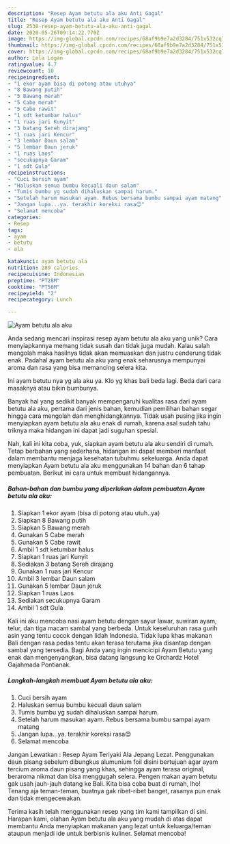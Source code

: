 ```yaml
---
description: "Resep Ayam betutu ala aku Anti Gagal"
title: "Resep Ayam betutu ala aku Anti Gagal"
slug: 2530-resep-ayam-betutu-ala-aku-anti-gagal
date: 2020-05-26T09:14:22.770Z
image: https://img-global.cpcdn.com/recipes/68af9b9e7a2d3284/751x532cq70/ayam-betutu-ala-aku-foto-resep-utama.jpg
thumbnail: https://img-global.cpcdn.com/recipes/68af9b9e7a2d3284/751x532cq70/ayam-betutu-ala-aku-foto-resep-utama.jpg
cover: https://img-global.cpcdn.com/recipes/68af9b9e7a2d3284/751x532cq70/ayam-betutu-ala-aku-foto-resep-utama.jpg
author: Lela Logan
ratingvalue: 4.7
reviewcount: 10
recipeingredient:
- "1 ekor ayam bisa di potong atau utuhya"
- "8 Bawang putih"
- "5 Bawang merah"
- "5 Cabe merah"
- "5 Cabe rawit"
- "1 sdt ketumbar halus"
- "1 ruas jari Kunyit"
- "3 batang Sereh dirajang"
- "1 ruas jari Kencur"
- "3 lembar Daun salam"
- "5 lembar Daun jeruk"
- "1 ruas Laos"
- "secukupnya Garam"
- "1 sdt Gula"
recipeinstructions:
- "Cuci bersih ayam"
- "Haluskan semua bumbu kecuali daun salam"
- "Tumis bumbu yg sudah dihaluskan sampai harum."
- "Setelah harum masukan ayam. Rebus bersama bumbu sampai ayam matang"
- "Jangan lupa...ya. terakhir koreksi rasa😊"
- "Selamat mencoba"
categories:
- Resep
tags:
- ayam
- betutu
- ala

katakunci: ayam betutu ala 
nutrition: 289 calories
recipecuisine: Indonesian
preptime: "PT28M"
cooktime: "PT56M"
recipeyield: "2"
recipecategory: Lunch

---
```



![Ayam betutu ala aku](https://img-global.cpcdn.com/recipes/68af9b9e7a2d3284/751x532cq70/ayam-betutu-ala-aku-foto-resep-utama.jpg)

Anda sedang mencari inspirasi resep ayam betutu ala aku yang unik? Cara menyiapkannya memang tidak susah dan tidak juga mudah. Kalau salah mengolah maka hasilnya tidak akan memuaskan dan justru cenderung tidak enak. Padahal ayam betutu ala aku yang enak seharusnya mempunyai aroma dan rasa yang bisa memancing selera kita.

Ini ayam betutu nya yg ala aku ya. Klo yg khas bali beda lagi. Beda dari cara masaknya atau bikin bumbunya.

Banyak hal yang sedikit banyak mempengaruhi kualitas rasa dari ayam betutu ala aku, pertama dari jenis bahan, kemudian pemilihan bahan segar hingga cara mengolah dan menghidangkannya. Tidak usah pusing jika ingin menyiapkan ayam betutu ala aku enak di rumah, karena asal sudah tahu triknya maka hidangan ini dapat jadi suguhan spesial.


Nah, kali ini kita coba, yuk, siapkan ayam betutu ala aku sendiri di rumah. Tetap berbahan yang sederhana, hidangan ini dapat memberi manfaat dalam membantu menjaga kesehatan tubuhmu sekeluarga. Anda dapat menyiapkan Ayam betutu ala aku menggunakan 14 bahan dan 6 tahap pembuatan. Berikut ini cara untuk membuat hidangannya.

<!--inarticleads1-->

##### Bahan-bahan dan bumbu yang diperlukan dalam pembuatan Ayam betutu ala aku:

1. Siapkan 1 ekor ayam (bisa di potong atau utuh..ya)
1. Siapkan 8 Bawang putih
1. Siapkan 5 Bawang merah
1. Gunakan 5 Cabe merah
1. Gunakan 5 Cabe rawit
1. Ambil 1 sdt ketumbar halus
1. Siapkan 1 ruas jari Kunyit
1. Sediakan 3 batang Sereh dirajang
1. Gunakan 1 ruas jari Kencur
1. Ambil 3 lembar Daun salam
1. Gunakan 5 lembar Daun jeruk
1. Siapkan 1 ruas Laos
1. Sediakan secukupnya Garam
1. Ambil 1 sdt Gula


Kali ini aku mencoba nasi ayam betutu dengan sayur lawar, suwiran ayam, telur, dan tiga macam sambal yang berbeda. Untuk keseluruhan rasa gurih asin yang tentu cocok dengan lidah Indonesia. Tidak lupa khas makanan Bali dengan rasa pedas tentu akan terasa terutama jika disantap dengan sambal yang tersedia. Bagi Anda yang ingin mencicipi Ayam Betutu yang enak dan mengenyangkan, bisa datang langsung ke Orchardz Hotel Gajahmada Pontianak. 

<!--inarticleads2-->

##### Langkah-langkah membuat Ayam betutu ala aku:

1. Cuci bersih ayam
1. Haluskan semua bumbu kecuali daun salam
1. Tumis bumbu yg sudah dihaluskan sampai harum.
1. Setelah harum masukan ayam. Rebus bersama bumbu sampai ayam matang
1. Jangan lupa...ya. terakhir koreksi rasa😊
1. Selamat mencoba


Jangan Lewatkan : Resep Ayam Teriyaki Ala Jepang Lezat. Penggunakan daun pisang sebelum dibungkus alumunium foil disini bertujuan agar ayam tercium aroma daun pisang yang khas, sehingga ayam terasa original, beraroma nikmat dan bisa menggugah selera. Pengen makan ayam betutu gak usah jauh-jauh datang ke Bali. Kita bisa coba buat di rumah, lho! Tenang aja teman-teman, buatnya gak ribet-ribet banget, rasanya pun enak dan tidak mengecewakan. 

Terima kasih telah menggunakan resep yang tim kami tampilkan di sini. Harapan kami, olahan Ayam betutu ala aku yang mudah di atas dapat membantu Anda menyiapkan makanan yang lezat untuk keluarga/teman ataupun menjadi ide untuk berbisnis kuliner. Selamat mencoba!
